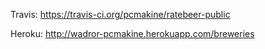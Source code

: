 Travis:
https://travis-ci.org/pcmakine/ratebeer-public

Heroku:
http://wadror-pcmakine.herokuapp.com/breweries
